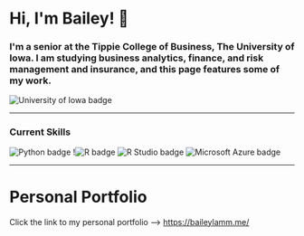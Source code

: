 # Hi, I'm Bailey! 👋

### I'm a senior at the Tippie College of Business, The University of Iowa. I am studying business analytics, finance, and risk management and insurance, and this page features some of my work. 

![University of Iowa badge](https://img.shields.io/static/v1?message=Hawks!!&labelColor=000000&color=FFCD00&label=Go&style=for-the-badge)


-------

### Current Skills
![Python badge](https://img.shields.io/static/v1?message=Python&logo=R&labelColor=3776AB&color=3776AB&logoColor=white&label=%20&style=for-the-badge) !![R badge](https://img.shields.io/static/v1?message=R%20Programming&logo=R&labelColor=276DC3&color=276DC3&logoColor=white&label=%20&style=for-the-badge) ![R Studio badge](https://img.shields.io/static/v1?message=R%20Studio&logo=RStudio&labelColor=75AADB&color=75AADB&logoColor=white&label=%20&style=for-the-badge) ![Microsoft Azure badge](https://img.shields.io/static/v1?message=Azure&logo=Microsoft%20Azure&labelColor=0078D4&color=0078D4&logoColor=white&label=%20&style=for-the-badge) 

--------
# Personal Portfolio
Click the link to my personal portfolio --> https://baileylamm.me/

